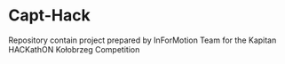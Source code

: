 # Capt-Hack
Repository contain project prepared by InForMotion Team for the Kapitan HACKathON Kołobrzeg Competition 
